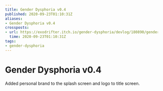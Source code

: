```yaml
---
title: Gender Dysphoria v0.4
published: 2020-09-23T01:10:31Z
aliases:
- Gender Dysphoria v0.4
crossposts:
- url: https://exodrifter.itch.io/gender-dysphoria/devlog/180890/gender-dysphoria-v04-released
  time: 2020-09-23T01:10:31Z
tags:
- gender-dysphoria
---
```


# Gender Dysphoria v0.4

Added personal brand to the splash screen and logo to title screen.

